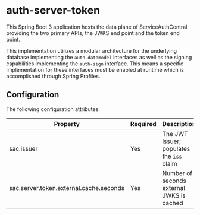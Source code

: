 # auth-server-token

This Spring Boot 3 application hosts the data plane of ServiceAuthCentral providing the two primary APIs, the JWKS end point and the token end point.

This implementation utilizes a modular architecture for the underlying database implementing the `auth-datamodel` interfaces as well as the signing capabilities implementing the `auth-sign` interface. This means a specific implementation for these interfaces must be enabled at runtime which is accomplished through Spring Profiles.

## Configuration

The following configuration attributes:

| Property                                | Required | Description                               |
| --------------------------------------- | -------- | ----------------------------------------- |
| sac.issuer                              | Yes      | The JWT issuer; populates the `iss` claim |
| sac.server.token.external.cache.seconds | Yes      | Number of seconds external JWKS is cached |
